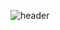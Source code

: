 ![header](https://capsule-render.vercel.app/api?type=waving&color=auto&height=300&section=header&text=capsule%20render&fontSize=90)


<!---
MINO1020/MINO1020 is a ✨ special ✨ repository because its `README.md` (this file) appears on your GitHub profile.
You can click the Preview link to take a look at your changes.
--->
